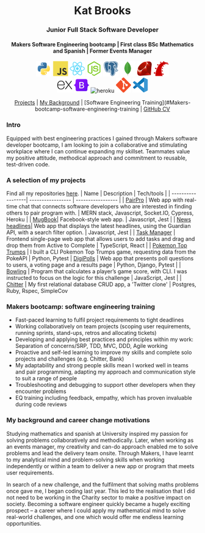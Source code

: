 <div align="center">
  <h1> Kat Brooks</h1>
  <h3> Junior Full Stack Software Developer </h3>
    <h4> Makers Software Engineering bootcamp | First class BSc Mathematics and Spanish | Former Events Manager </h4>
  
  <img src="https://raw.githubusercontent.com/devicons/devicon/master/icons/python/python-original.svg" alt="python" width="40" height="40"/> 
<img src="https://raw.githubusercontent.com/devicons/devicon/master/icons/javascript/javascript-original.svg" alt="javascript" width="40" height="40"/> 
<img src="https://raw.githubusercontent.com/devicons/devicon/master/icons/react/react-original.svg" alt="react" width="40" height="40"/> 
<img src="https://raw.githubusercontent.com/devicons/devicon/master/icons/nodejs/nodejs-original.svg" alt="nodejs" width="40" height="40"/> 
<img src="https://raw.githubusercontent.com/devicons/devicon/master/icons/postgresql/postgresql-plain.svg" alt="postgresql" width="40" height="40"/>  
<img src="https://raw.githubusercontent.com/devicons/devicon/master/icons/mongodb/mongodb-original.svg" alt="mongoDB" width="40" height="40"/> 
<img src="https://raw.githubusercontent.com/devicons/devicon/master/icons/ruby/ruby-original.svg" alt="ruby" width="40" height="40"/> 
<img src="https://raw.githubusercontent.com/devicons/devicon/master/icons/rails/rails-plain.svg" alt="rails" width="40" height="40"/> 
<br>
 <img src="https://raw.githubusercontent.com/devicons/devicon/master/icons/express/express-original.svg" alt="express" width="40" height="40"/> 
<img src="https://raw.githubusercontent.com/devicons/devicon/master/icons/bootstrap/bootstrap-original.svg" alt="bootstrap" width="40" height="40"/> 
<img src="https://devicons.herokuapp.com/heroku-original.svg" alt="heroku" width="40" height="40"/>   
<img src="https://raw.githubusercontent.com/devicons/devicon/master/icons/git/git-original.svg" alt="git" width="40" height="40"/>  
<img src="https://raw.githubusercontent.com/devicons/devicon/master/icons/vscode/vscode-original.svg" alt="vscode" width="40" height="40"/> 

[Projects](#A-selection-of-my-projects) |
[My Background](#My-background-and-career-change-motivations) |
[Software Engineering Training](#Makers-bootcamp-software-engineering-training |
[GitHub CV](https://github.com/kat-mcbrooks/CV) 
</div>

### Intro

Equipped with best engineering practices I gained through Makers software developer bootcamp, I am looking to join a collaborative and stimulating workplace where I can continue expanding my skillset. Teammates value my positive attitude, methodical approach and commitment to reusable, test-driven code. 

### A selection of my projects
Find all my repositories [here](https://github.com/kat-mcbrooks?tab=repositories).
| Name              | Description                           | Tech/tools        |
| ------------------| -----------------             | ----------------- |
| [PairPro](https://github.com/kat-mcbrooks/pair-pro) | Web app with real-time chat that connects software developers who are interested in finding others to pair program with. | MERN stack, Javascript, Socket.IO, Cypress, Heroku |
| [MugBook](https://github.com/kat-mcbrooks/acebook-mugbook)| Facebook-style web app. | Javascript, Jest |
| [News headlines](https://github.com/kat-mcbrooks/news-summary-challenge)| Web app that displays the latest headlines, using the Guardian API, with a search filter option. | Javascript, Jest |
| [Task Manager](https://github.com/kat-mcbrooks/to-do-app-TS-React) | Frontend single-page web app that allows users to add tasks and drag and drop them from Active to Complete | TypeScript, React |
| [Pokemon Top Trumps](https://github.com/kat-mcbrooks/pokemon) | I built a CLI Pokemon Top Trumps game, requesting data from the PokeAPI | Python, Pytest
| [DigiPolls](https://github.com/kat-mcbrooks/polling-app-python-django) | Web app that presents poll questions to users, a voting page and a results page | Python, Django, Pytest |
| [Bowling](https://github.com/kat-mcbrooks/bowling-challenge) | Program that calculates a player’s game score, with CLI. I was instructed to focus on the logic for this challenge | JavaScript, Jest |
| [Chitter](https://github.com/kat-mcbrooks/chitter-challenge) | My first relational database CRUD app, a 'Twitter clone' | Postgres, Ruby, Rspec, SimpleCov

### Makers bootcamp: software engineering training
- Fast-paced learning to fulfil project requirements to tight deadlines
- Working collaboratively on team projects (scoping user requirements, running sprints, stand-ups, retros and allocating tickets)
- Developing and applying best practices and principles within my work: Separation of concerns/SRP, TDD, MVC, DDD, Agile working
- Proactive and self-led learning to improve my skills and complete solo projects and challenges (e.g. Chitter, Bank)
- My adaptability and strong people skills mean I worked well in teams and pair programming, adapting my approach and communication style to suit a range of people
- Troubleshooting and debugging to support other developers when they encounter problems
- EQ training including feedback, empathy, which has proven invaluable during code reviews

### My background and career change motivations
Studying mathematics and spanish at University inspired my passion for solving problems collaboratively and methodically. Later, when working as an events manager, my creativity and can-do approach enabled me to solve problems and lead the delivery team onsite. Through Makers, I have learnt to my analytical mind and problem-solving skills when working independently or within a team to deliver a new app or program that meets user requirements.

In search of a new challenge, and the fulfilment that solving maths problems once gave me, I began coding last year. This led to the realisation that I did not need to be working in the Charity sector to make a positive impact on society. Becoming a software engineer quickly became a hugely exciting prospect – a career where I could apply my mathematical mind to solve real-world challenges, and one which would offer me endless learning opportunities.


